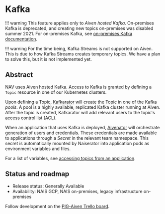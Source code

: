 # Kafka

!!! warning
    This feature applies only to _Aiven hosted Kafka_. On-premises Kafka is deprecated, and creating new topics on-premises was disabled summer 2021. For on-premises Kafka, see [on-premises Kafka documentation](https://confluence.adeo.no/display/AURA/Kafka).

!!! warning
    For the time being, Kafka Streams is not supported on Aiven. This is due to how Kafka Streams creates temporary topics. We have a plan to solve this, but it is not implemented yet.

## Abstract

NAV uses Aiven hosted Kafka. Access to Kafka is granted by defining a `Topic` resource in one of our Kubernetes clusters.

Upon defining a Topic, [Kafkarator](https://github.com/nais/kafkarator) will create the Topic in one of the Kafka _pools_. A pool is a highly available, replicated Kafka cluster running at Aiven. After the topic is created, Kafkarator will add relevant users to the topic's access control list \(ACL\).

When an application that uses Kafka is deployed, [Aivenator](https://github.com/nais/aivenator) will orchestrate generation of users and credentials. These credentials are made available to applications through a _Secret_ in the relevant team namespace. This secret is automatically mounted by Naiserator into application pods as environment variables and files.

For a list of variables, see [accessing topics from an application](manage_topics.md#accessing-topics-from-an-application).

## Status and roadmap

* Release status: Generally Available
* Availability: NAIS GCP, NAIS on-premises, legacy infrastructure on-premises

Follow development on the [PIG-Aiven Trello board](https://trello.com/b/O0EvBshY/pig-aiven).
